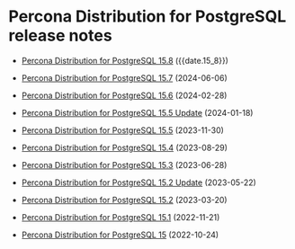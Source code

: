 # Percona Distribution for PostgreSQL release notes 

* [Percona Distribution for PostgreSQL 15.8](release-notes-v15.8.md) ({{date.15_8}})

* [Percona Distribution for PostgreSQL 15.7](release-notes-v15.7.md) (2024-06-06)

* [Percona Distribution for PostgreSQL 15.6](release-notes-v15.6.md) (2024-02-28)

* [Percona Distribution for PostgreSQL 15.5 Update](release-notes-v15.5.upd.md) (2024-01-18)

* [Percona Distribution for PostgreSQL 15.5](release-notes-v15.5.md) (2023-11-30)

* [Percona Distribution for PostgreSQL 15.4](release-notes-v15.4.md) (2023-08-29)

* [Percona Distribution for PostgreSQL 15.3](release-notes-v15.3.md) (2023-06-28)

* [Percona Distribution for PostgreSQL 15.2 Update](release-notes-v15.2.upd.md) (2023-05-22)

* [Percona Distribution for PostgreSQL 15.2](release-notes-v15.2.md) (2023-03-20)

* [Percona Distribution for PostgreSQL 15.1](release-notes-v15.1.md) (2022-11-21)

* [Percona Distribution for PostgreSQL 15](release-notes-v15.0.md) (2022-10-24)

